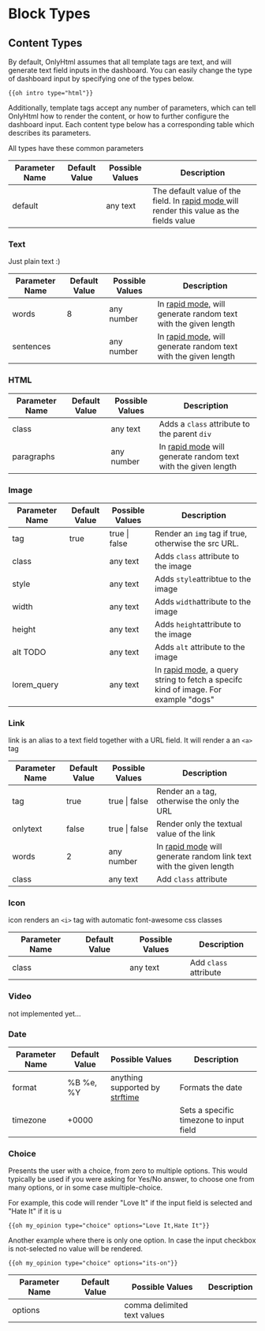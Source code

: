 # Block Types

## Content Types

By default, OnlyHtml assumes that all template tags are text, and will generate text field inputs in the dashboard. You can easily change the type of dashboard input by specifying one of the types below.

```
{{oh intro type="html"}}
```

Additionally, template tags accept any number of parameters, which can tell OnlyHtml how to render the content, or how to further configure the dashboard input. Each content type below has a corresponding table which describes its parameters.

All types have these common parameters

| Parameter Name | Default Value | Possible Values | Description                                                                                                                    |
| -------------- | ------------- | --------------- | ------------------------------------------------------------------------------------------------------------------------------ |
| default        |               | any text        | The default value of the field. In [rapid mode ](intergrations/rapid-prototyping.md)will render this value as the fields value |

### Text

Just plain text :)

| Parameter Name | Default Value | Possible Values | Description                                                                                          |
| -------------- | ------------- | --------------- | ---------------------------------------------------------------------------------------------------- |
| words          | 8             | any number      | In [rapid mode,](intergrations/rapid-prototyping.md) will generate random text with the given length |
| sentences      |               | any number      | In [rapid mode](intergrations/rapid-prototyping.md), will generate random text with the given length |

### HTML

| Parameter Name | Default Value | Possible Values | Description                                                                                         |
| -------------- | ------------- | --------------- | --------------------------------------------------------------------------------------------------- |
| class          |               | any text        | Adds a `class` attribute to the parent  `div`                                                       |
| paragraphs     |               | any number      | In [rapid mode](intergrations/rapid-prototyping.md) will generate random text with the given length |

### Image

| Parameter Name | Default Value | Possible Values | Description                                                                                                              |
| -------------- | ------------- | --------------- | ------------------------------------------------------------------------------------------------------------------------ |
| tag            | true          | true \| false   | Render an `img` tag if true, otherwise the src URL.                                                                      |
| class          |               | any text        | Adds `class` attribute to the image                                                                                      |
| style          |               | any text        | Adds `style`attribtue to the image                                                                                       |
| width          |               | any text        | Adds `width`attribute to the image                                                                                       |
| height         |               | any text        | Adds `height`attribute to the image                                                                                      |
| alt TODO       |               | any text        | Adds `alt` attribute to the image                                                                                        |
| lorem\_query   |               | any text        | In [rapid mode](intergrations/rapid-prototyping.md), a query string to fetch a specifc kind of image. For example "dogs" |

### Link

link is an alias to a text field together with a URL field. It will render a an `<a>` tag

| Parameter Name | Default Value | Possible Values | Description                                                                                              |
| -------------- | ------------- | --------------- | -------------------------------------------------------------------------------------------------------- |
| tag            | true          | true \| false   | Render an `a` tag, otherwise the only the URL                                                            |
| onlytext       | false         | true \| false   | Render only the textual value of the link                                                                |
| words          | 2             | any number      | In [rapid mode](intergrations/rapid-prototyping.md) will generate random link text with the given length |
| class          |               | any text        | Add `class` attribute                                                                                    |

### Icon

icon renders an `<i>` tag with automatic font-awesome css classes

| Parameter Name | Default Value | Possible Values | Description           |
| -------------- | ------------- | --------------- | --------------------- |
| class          |               | any text        | Add `class` attribute |

### Video

not implemented yet...&#x20;

### Date

| Parameter Name | Default Value | Possible Values                                                                             | Description                             |
| -------------- | ------------- | ------------------------------------------------------------------------------------------- | --------------------------------------- |
| format         | %B %e, %Y     | anything supported by [strftime](https://github.com/samsonjs/strftime#supported-specifiers) | Formats the date                        |
| timezone       | +0000         |                                                                                             | Sets a specific timezone to input field |

### Choice

Presents the user with a choice, from zero to multiple options. This would typically be used if you were asking for Yes/No answer, to choose one from many options, or in some case multiple-choice.

For example, this code will render "Love It" if the input field is selected and "Hate It" if it is u

```
{{oh my_opinion type="choice" options="Love It,Hate It"}} 
```

Another example where there is only one option. In case the input checkbox is not-selected no value will be rendered.

```
{{oh my_opinion type="choice" options="its-on"}} 
```

| Parameter Name | Default Value | Possible Values             | Description |
| -------------- | ------------- | --------------------------- | ----------- |
| options        |               | comma delimited text values |             |

##
